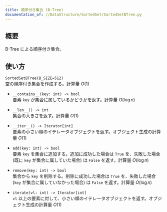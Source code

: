 ```yaml
---
title: 順序付き集合 (B-Tree)
documentation_of: //DataStructure/SortedSet/SortedSetBTree.py
---
```


## 概要
B-Tree による順序付き集合。

## 使い方
`SortedSetBTree(B_SIZE=512)`  
空の順序付き集合を作成する。計算量 $O(1)$

- `__contains__(key: int) -> bool`  
要素 `key` が集合に属しているかどうかを返す。計算量 $O(\log n)$

- `__len__() -> int`  
集合の大きさを返す。計算量 $O(1)$

- `__iter__() -> Iterator[int]`  
要素の小さい順のイテレータオブジェクトを返す。オブジェクト生成の計算量 $O(1)$

- `add(key: int) -> bool`  
要素 `key` を集合に追加する。追加に成功した場合は `True` を、失敗した場合 (既に `key` が集合に属していた場合) は `False` を返す。計算量 $O(\log n)$

- `remove(key: int) -> bool`  
集合から `key` を削除する。削除に成功した場合は `True` を、失敗した場合 (`key` が集合に属していなかった場合) は `False` を返す。計算量 $O(\log n)$

- `iterate(vl: int) -> Iterator[int]`  
`vl` 以上の要素に対して、小さい順のイテレータオブジェクトを返す。オブジェクト生成の計算量 $O(1)$
